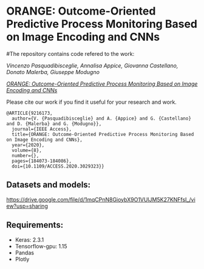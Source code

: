 # ORANGE: Outcome-Oriented Predictive Process Monitoring Based on Image Encoding and CNNs

#The repository contains code refered to the work:

*Vincenzo Pasquadibisceglie, Annalisa Appice, Giovanna Castellano, Donato Malerba, Giuseppe Modugno*

[*ORANGE: Outcome-Oriented Predictive Process Monitoring Based on Image Encoding and CNNs*](https://ieeexplore.ieee.org/document/9216173)

Please cite our work if you find it useful for your research and work.
```
@ARTICLE{9216173,
  author={V. {Pasquadibisceglie} and A. {Appice} and G. {Castellano} and D. {Malerba} and G. {Modugno}},
  journal={IEEE Access}, 
  title={ORANGE: Outcome-Oriented Predictive Process Monitoring Based on Image Encoding and CNNs}, 
  year={2020},
  volume={8},
  number={},
  pages={184073-184086},
  doi={10.1109/ACCESS.2020.3029323}}
```

## Datasets and models:
https://drive.google.com/file/d/1mqCPnN8GioybX9O1VUlJM5K27KNFfsI_/view?usp=sharing

## Requirements:
- Keras: 2.3.1
- Tensorflow-gpu: 1.15
- Pandas 
- Plotly
